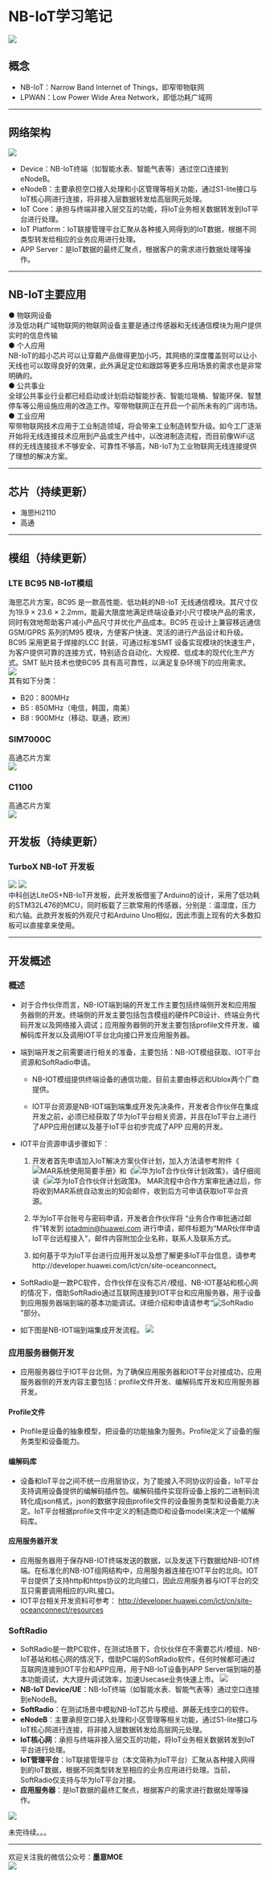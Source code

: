 # NB-IoT学习笔记
![](../Pic/NB-IoT/NB_logo.jpg)
## 概念
- NB-IoT：Narrow Band Internet of Things，即窄带物联网
- LPWAN：Low Power Wide Area Network，即低功耗广域网

----

## 网络架构
![](../Pic/NB-IoT/NetArc.png)
- Device：NB-IoT终端（如智能水表、智能气表等）通过空口连接到eNodeB。    
- eNodeB：主要承担空口接入处理和小区管理等相关功能，通过S1-lite接口与IoT核心网进行连接，将非接入层数据转发给高层网元处理。
- IoT Core：承担与终端非接入层交互的功能，将IoT业务相关数据转发到IoT平台进行处理。
- IoT Platform：IoT联接管理平台汇聚从各种接入网得到的IoT数据，根据不同类型转发给相应的业务应用进行处理。
- APP Server：是IoT数据的最终汇聚点，根据客户的需求进行数据处理等操作。   

----

## NB-IoT主要应用
● 物联网设备    
涉及低功耗广域物联网的物联网设备主要是通过传感器和无线通信模块为用户提供实时的信息传输    
● 个人应用    
NB-IoT的超小芯片可以让穿戴产品做得更加小巧，其网络的深度覆盖则可以让小天线也可以取得良好的效果，此外满足定位和跟踪等更多应用场景的需求也是非常明确的。    
● 公共事业    
全球公共事业行业都已经启动或计划启动智能抄表、智能垃圾桶、智能环保、智慧停车等公用设施应用的改造工作。窄带物联网正在开启一个前所未有的广阔市场。     
● 工业应用    
窄带物联网技术应用于工业制造领域，将会带来工业制造转型升级。如今工厂逐渐开始将无线连接技术应用到产品或生产线中，以改进制造流程，而目前像WiFi这样的无线连接技术不够安全、可靠性不够高，NB-IoT为工业物联网无线连接提供了理想的解决方案。    

----

## 芯片（持续更新）
- 海思Hi2110
- 高通

----

## 模组（持续更新）
### LTE BC95 NB-IoT模组
海思芯片方案，BC95 是一款高性能、低功耗的NB-IoT 无线通信模块。其尺寸仅为19.9 × 23.6 × 2.2mm，能最大限度地满足终端设备对小尺寸模块产品的需求，同时有效地帮助客户减小产品尺寸并优化产品成本。BC95 在设计上兼容移远通信GSM/GPRS 系列的M95 模块，方便客户快速、灵活的进行产品设计和升级。 BC95 采用更易于焊接的LCC 封装，可通过标准SMT 设备实现模块的快速生产，为客户提供可靠的连接方式，特别适合自动化、大规模、低成本的现代化生产方式。SMT 贴片技术也使BC95 具有高可靠性，以满足复杂环境下的应用需求。    
![](../Pic/NB-IoT/NB-IOT-BC95.png)    
其有如下分类：        
- B20：800MHz
- B5 : 850MHz（电信，韩国，南美）
- B8 : 900MHz（移动、联通，欧洲）

### SIM7000C
高通芯片方案    
![](../Pic/NB-IoT/SIM7000C.jpg)     

### C1100
高通芯片方案    
![](../Pic/NB-IoT/C1100.jpg)     

## 开发板（持续更新）
### 	TurboX NB-IoT 开发板
![](../Pic/NB-IoT/TURBOX-F.png)       ![](../Pic/NB-IoT/TURBOX-B.png)     
中科创达LiteOS+NB-IoT开发板，此开发板借鉴了Arduino的设计，采用了低功耗的STM32L476的MCU，同时板载了三款常用的传感器，分别是：温湿度，压力和六轴。此款开发板的外观尺寸和Arduino Uno相似，因此市面上现有的大多数扣板可以直接拿来使用。    

----

## 开发概述
### 概述
- 对于合作伙伴而言，NB-IOT端到端的开发工作主要包括终端侧开发和应用服务器侧的开发。终端侧的开发主要包括包含模组的硬件PCB设计、终端业务代码开发以及网络接入调试；应用服务器侧的开发主要包括profile文件开发、编解码库开发以及调用IOT平台北向接口开发应用服务器。

- 端到端开发之前需要进行相关的准备，主要包括：NB-IOT模组获取、IOT平台资源和SoftRadio申请。

     - NB-IOT模组提供终端设备的通信功能，目前主要由移远和Ublox两个厂商提供。

     - IOT平台资源是NB-IOT端到端集成开发先决条件，开发者合作伙伴在集成开发之前，必须已经获取了华为IoT平台相关资源，并且在IoT平台上进行了APP应用创建以及基于IoT平台初步完成了APP 应用的开发。

- IOT平台资源申请步骤如下：

   1. 开发者首先申请加入IoT解决方案伙伴计划，加入方法请参考附件《![MAR系统使用简要手册](http://developer.huawei.com/ilink/esdk/download/HW_484292)》和《![华为IoT合作伙伴计划政策](http://developer.huawei.com/ilink/esdk/download/HW_484293)》，请仔细阅读《![华为IoT合作伙伴计划政策](http://developer.huawei.com/ilink/esdk/download/HW_484293)》。 MAR流程中合作方案审批通过后，你将收到MAR系统自动发出的知会邮件，收到后方可申请获取IoT平台资源。

   2. 华为IoT平台账号与密码申请，开发者合作伙伴将 “业务合作审批通过邮件”转发到 iotadmin@huawei.com 进行申请，邮件标题为“MAR伙伴申请IoT平台远程接入”，邮件内容附加企业名称，联系人及联系方式。

   3. 如何基于华为IoT平台进行应用开发以及想了解更多IoT平台信息，请参考http://developer.huawei.com/ict/cn/site-oceanconnect。

- SoftRadio是一款PC软件，合作伙伴在没有芯片/模组、NB-IOT基站和核心网的情况下，借助SoftRadio通过互联网连接到IOT平台和应用服务器，用于设备到应用服务器端到端的基本功能调试。详细介绍和申请请参考“![SoftRadio](http://developer.huawei.com/ict/cn/site-iot/article/softradio)”部分。

- 如下图是NB-IOT端到端集成开发流程。
![](../Pic/NB-IoT/flow.png)     

### 应用服务器侧开发
- 应用服务器位于IOT平台北侧，为了确保应用服务器和IOT平台对接成功，应用服务器侧的开发内容主要包括：profile文件开发、编解码库开发和应用服务器开发。
#### Profile文件
- Profile是设备的抽象模型，把设备的功能抽象为服务。Profile定义了设备的服务类型和设备能力。
#### 编解码库
- 设备和IoT平台之间不统一应用层协议，为了能接入不同协议的设备，IoT平台支持调用设备提供的编解码插件包。编解码插件实现将设备上报的二进制码流转化成json格式，json的数据字段由profile文件的设备服务类型和设备能力决定。IoT平台根据profile文件中定义的制造商ID和设备model来决定一个编解码库。
#### 应用服务器开发
- 应用服务器用于保存NB-IOT终端发送的数据，以及发送下行数据给NB-IOT终端。在标准化的NB-IOT组网结构中，应用服务器连接在IOT平台的北向。IOT平台提供了支持http和https协议的北向接口，因此应用服务器与IOT平台的交互只需要调用相应的URL接口。
- IOT平台相关开发资料可参考：
http://developer.huawei.com/ict/cn/site-oceanconnect/resources    

### SoftRadio
- SoftRadio是一款PC软件，在测试场景下，合伙伙伴在不需要芯片/模组、NB-IoT基站和核心网的情况下，借助PC端的SoftRadio软件，任何时候都可通过互联网连接到IOT平台和APP应用，用于NB-IoT设备到APP Server端到端的基本功能调试，大大提升调试效率，加速Usecase业务快速上市。
![](../Pic/NB-IoT/SR-1.png)     
- **NB-IoT Device/UE**：NB-IoT终端（如智能水表、智能气表等）通过空口连接到eNodeB。
- **SoftRadio**：在测试场景中模拟NB-IoT芯片与模组、屏蔽无线空口的软件。
- **eNodeB**：主要承担空口接入处理和小区管理等相关功能，通过S1-lite接口与IoT核心网进行连接，将非接入层数据转发给高层网元处理。
- **IoT核心网**：承担与终端非接入层交互的功能，将IoT业务相关数据转发到IoT平台进行处理。
- **IoT管理平台**：IoT联接管理平台（本文简称为IoT平台）汇聚从各种接入网得到的IoT数据，根据不同类型转发至相应的业务应用进行处理。当前，SoftRadio仅支持与华为IoT平台对接。
- **应用服务器**：是IoT数据的最终汇聚点，根据客户的需求进行数据处理等操作。
    
![](../Pic/NB-IoT/SR-C.png) 


未完待续。。。

---

欢迎关注我的微信公众号：**墨意MOE**    
![](../Pic/Misc/qrcode_for_gh_a64f54357afb_258.jpg)

